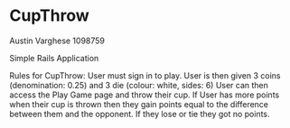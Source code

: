 # CupThrow 
Austin Varghese
1098759

Simple Rails Application

Rules for CupThrow:
User must sign in to play.
User is then given 3 coins (denomination: 0.25) and 3 die (colour: white, sides: 6)
User can then access the Play Game page and throw their cup.
If User has more points when their cup is thrown then they gain points equal to the difference between them and the opponent.
If they lose or tie they got no points.
